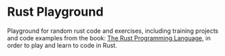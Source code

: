 # Rust Playground
Playground for random rust code and exercises, including training projects and code examples from the book: [The Rust Programming Language](https://doc.rust-lang.org/book), in order to play and learn to code in Rust.
